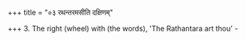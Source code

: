 +++
title = "०३ रथन्तरमसीति दक्षिणम्"

+++
3. The right (wheel) with (the words), 'The Rathantara art thou' - 
